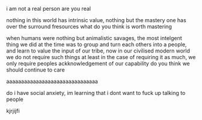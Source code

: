 i am not a real person
are you real

nothing in this world has intrinsic value, nothing but the mastery one has over the surround fresources
what do you think is worth mastering

when humans were nothing but animalistic savages, the most intelgent thing we did at the time was to group and turn each others into a people, and learn to value the input of our tribe, now in our civilised modern world we do not require such things at least in the case of requiring it as much, we only require peoples ackknowledgement of our capability
do you think we should continue to care


aaaaaaaaaaaaaaaaaaaaaaaaaaaaaaa

do i have social anxiety, im learning that i dont want to fuck up talking to people

kjrjijfi